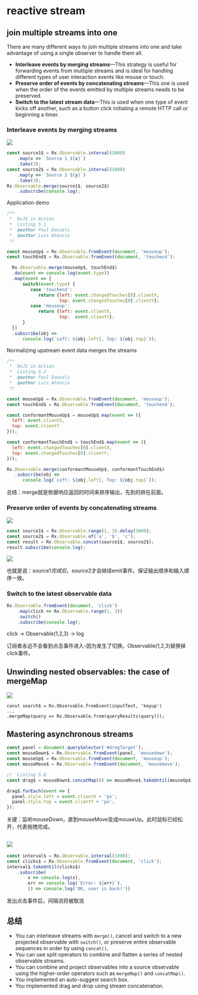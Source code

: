 # reactive stream

## join multiple streams into one
There are many different ways to join multiple streams into one and take advantage of using a single observer to handle them all.

- **Interleave events by merging streams**—This strategy is useful for forwarding events
from multiple streams and is ideal for handling different types of user interaction events like mouse or touch.
- **Preserve order of events by concatenating streams**—This one is used when the order
of the events emitted by multiple streams needs to be preserved.
- **Switch to the latest stream data**—This is used when one type of event kicks off
another, such as a button click initiating a remote HTTP call or beginning a
timer.

### Interleave events by merging streams
![](../assets/merge.png)

```js
const source1$ = Rx.Observable.interval(1000)
    .map(x => `Source 1 ${x}`)
    .take(3);
const source2$ = Rx.Observable.interval(1000)
    .map(y => `Source 2 ${y}`)
    .take(3);
Rx.Observable.merge(source1$, source2$)
    .subscribe(console.log);
```
Application demo
```js
/**
 *  RxJS in Action
 *  Listing 5.1
 *  @author Paul Daniels
 *  @author Luis Atencio
 */

const mouseUp$ = Rx.Observable.fromEvent(document, 'mouseup');
const touchEnd$ = Rx.Observable.fromEvent(document, 'touchend');

  Rx.Observable.merge(mouseUp$, touchEnd$)
  .do(event => console.log(event.type))
  .map(event => {
      switch(event.type) {
         case 'touchend':
            return {left: event.changedTouches[0].clientX,
                    top: event.changedTouches[0].clientY};
         case 'mouseup':
            return {left: event.clientX,
                    top:  event.clientY};
      }
  })
  .subscribe(obj =>
      console.log(`Left: ${obj.left}, Top: ${obj.top}`));
```

Normalizing upstream event data merges the streams
```js
/**
 *  RxJS in Action
 *  Listing 5.2
 *  @author Paul Daniels
 *  @author Luis Atencio
 */

const mouseUp$ = Rx.Observable.fromEvent(document, 'mouseup');
const touchEnd$ = Rx.Observable.fromEvent(document, 'touchend');

const conformantMouseUp$ = mouseUp$.map(event => ({
  left: event.clientX,
  top: event.clientY
}));

const conformantTouchEnd$ = touchEnd$.map(event => ({
  left: event.changedTouches[0].clientX,
  top: event.changedTouches[0].clientY,
}));

Rx.Observable.merge(conformantMouseUp$, conformantTouchEnd$)
   .subscribe(obj =>
      console.log(`Left: ${obj.left}, Top: ${obj.top}`));
```

总结：merge就是依据响应返回的时间来排序输出，先到的排在前面。

### Preserve order of events by concatenating streams
![](../assets/concat.png)

```js
const source1$ = Rx.Observable.range(1, 3).delay(3000);
const source2$ = Rx.Observable.of('a', 'b', 'c');
const result = Rx.Observable.concat(source1$, source2$);
result.subscribe(console.log);
```

![](../assets/concate-streams.PNG)

也就是说：source1$完成后，source2$才会继续emit事件。保证输出顺序和输入顺序一致。

### Switch to the latest observable data

```js
Rx.Observable.fromEvent(document, 'click')
    .map(click => Rx.Observable.range(1, 3))
    .switch()
    .subscribe(console.log);
```
click -> Observable(1,2,3) -> log

订阅者永远不会看到点击事件进入-因为发生了切换。Observable(1,2,3)替换掉click事件。

## Unwinding nested observables: the case of mergeMap
![](../assets/nested-observables.png)

```
const search$ = Rx.Observable.fromEvent(inputText, 'keyup')
...
.mergeMap(query => Rx.Observable.from(queryResults(query)));
```

## Mastering asynchronous streams
```js
const panel = document.querySelector('#dragTarget');
const mouseDown$ = Rx.Observable.fromEvent(panel, 'mousedown');
const mouseUp$ = Rx.Observable.fromEvent(document, 'mouseup');
const mouseMove$ = Rx.Observable.fromEvent(document, 'mousemove');

//  Listing 5.8
const drag$ = mouseDown$.concatMap(() => mouseMove$.takeUntil(mouseUp$));

drag$.forEach(event => {
  panel.style.left = event.clientX + 'px';
  panel.style.top = event.clientY + 'px';
});
```
关键：监听mouseDown，直到mouseMove变成mouseUp。此时鼠标已经松开，代表拖拽完成。

![](../assets/drag-and-drop.png)
---
```js
const interval$ = Rx.Observable.interval(1000);
const clicks$ = Rx.Observable.fromEvent(document, 'click');
interval$.takeUntil(clicks$)
    .subscribe(
        x => console.log(x),
        err => console.log(`Error: ${err}`),
        () => console.log('OK, user is back!'))
```

发出点击事件后，间隔流将被取消

## 总结

- You can interleave streams with `merge()`, cancel and switch to a new projected
observable with `switch()`, or preserve entire observable sequences in order by
using `concat()`.
- You can use split operators to combine and flatten a series of nested observable
streams.
- You can combine and project observables into a source observable using the
higher-order operators such as `mergeMap()` and `concatMap()`.
- You implemented an auto-suggest search box.
- You implemented drag and drop using stream concatenation.